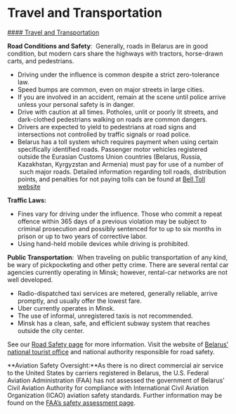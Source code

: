 # Travel and Transportation

[#### Travel and Transportation](javascript:void(0); "Travel and Transportation")

**Road Conditions and Safety**:  Generally, roads in Belarus are in good condition, but modern cars share the highways with tractors, horse-drawn carts, and pedestrians.

* Driving under the influence is common despite a strict zero-tolerance law.
* Speed bumps are common, even on major streets in large cities.
* If you are involved in an accident, remain at the scene until police arrive unless your personal safety is in danger.
* Drive with caution at all times. Potholes, unlit or poorly lit streets, and dark-clothed pedestrians walking on roads are common dangers.
* Drivers are expected to yield to pedestrians at road signs and intersections not controlled by traffic signals or road police.
* Belarus has a toll system which requires payment when using certain specifically identified roads. Passenger motor vehicles registered outside the Eurasian Customs Union countries (Belarus, Russia, Kazakhstan, Kyrgyzstan and Armenia) must pay for use of a number of  such major roads. Detailed information regarding toll roads, distribution points, and penalties for not paying tolls can be found at [Bell Toll website](http://beltoll.by/)

**Traffic Laws:**

* Fines vary for driving under the influence. Those who commit a repeat offence within 365 days of a previous violation may be subject to criminal prosecution and possibly sentenced for to up to six months in prison or up to two years of corrective labor.
* Using hand-held mobile devices while driving is prohibited.

**Public Transportation**:  When traveling on public transportation of any kind, be wary of pickpocketing and other petty crime. There are several rental car agencies currently operating in Minsk; however, rental-car networks are not well developed.

* Radio-dispatched taxi services are metered, generally reliable, arrive promptly, and usually offer the lowest fare.
* Uber currently operates in Minsk.
* The use of informal, unregistered taxis is not recommended.
* Minsk has a clean, safe, and efficient subway system that reaches outside the city center.

See our [Road Safety page](https://travel.state.gov/content/travel/en/international-travel/before-you-go/driving-and-road-safety.html) for more information. Visit the website of [Belarus’ national tourist office](http://www.belarustourist.minsk.by/) and national authority responsible for road safety.

**Aviation Safety Oversight:**As there is no direct commercial air service to the United States by carriers registered in Belarus, the U.S. Federal Aviation Administration (FAA) has not assessed the government of Belarus’ Civil Aviation Authority for compliance with International Civil Aviation Organization (ICAO) aviation safety standards. Further information may be found on the [FAA’s safety assessment page](http://www.faa.gov/about/initiatives/iasa/).